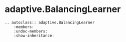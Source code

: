 # adaptive.BalancingLearner

```{eval-rst}
.. autoclass:: adaptive.BalancingLearner
    :members:
    :undoc-members:
    :show-inheritance:
```
